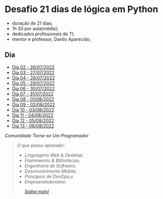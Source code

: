 # Desafio 21 dias de lógica em Python
- duração de 21 dias;
- 1h 20 por aula(média);
- dedicados profissionais de TI;
- mentor e professor, Danilo Aparecido;

## Dia
- [Dia 02 - 26/07/2022](aulas/02)
- [Dia 03 - 27/07/2022](aulas/03)
- [Dia 04 - 28/07/2022](aulas/04)
- [Dia 05 - 29/07/2022](aulas/05)
- [Dia 06 - 30/07/2022](aulas/06)
- [Dia 07 - 31/07/2022](aulas/07)
- [Dia 08 - 01/08/2022](aulas/08)
- [Dia 09 - 02/08/2022](aulas/09)
- [Dia 10 - 03/08/2022](aulas/10)
- [Dia 11 - 04/08/2022](aulas/11)
- [Dia 12 - 05/08/2022](aulas/12)
- [Dia 13 - 06/08/2022](aulas/13)

<i> Comunidade Torne-se Um Programador
>O que posso aprender:
>- Linguagens Web & Desktop;
>- Frameworks & Bibliotecas;
>- Engenharia de Software;
>- Desenvolvimento Mobile;
>- Principios de DevOps;e
>- Empreendedorismo.<p>
>[Saiba mais!](http://cursos.torneseumprogramador.com.br/?ref=V71802991F)





